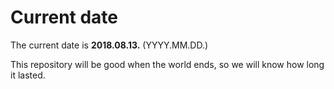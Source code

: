 # Current date

The current date is **2018.08.13.** (YYYY.MM.DD.)

This repository will be good when the world ends, so we will know how long it lasted.